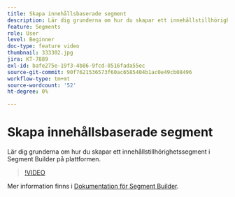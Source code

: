 ```yaml
---
title: Skapa innehållsbaserade segment
description: Lär dig grunderna om hur du skapar ett innehållstillhörighetssegment i Segment Builder på plattformen.
feature: Segments
role: User
level: Beginner
doc-type: feature video
thumbnail: 333302.jpg
jira: KT-7889
exl-id: bafe275e-19f3-4b86-9fcd-0516fada55ec
source-git-commit: 90f7621536573f60ac6585404b1ac0e49cb08496
workflow-type: tm+mt
source-wordcount: '52'
ht-degree: 0%

---
```


# Skapa innehållsbaserade segment

Lär dig grunderna om hur du skapar ett innehållstillhörighetssegment i Segment Builder på plattformen.

>[!VIDEO](https://video.tv.adobe.com/v/333302/?quality=12&learn=on)

Mer information finns i [Dokumentation för Segment Builder](https://experienceleague.adobe.com/docs/experience-platform/segmentation/ui/segment-builder.html).